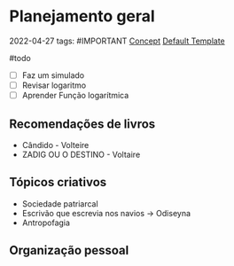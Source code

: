 #  Planejamento geral
2022-04-27
tags: #IMPORTANT [Concept](-Templetes/Concept.md) [Default Template](-Templetes/Default%20Template.md)

#todo 
- [ ] Faz um simulado 
- [ ] Revisar logaritmo 
- [ ] Aprender Função logarítmica

## Recomendações de livros

* Cândido - Volteire
* ZADIG OU O DESTINO - Voltaire 

## Tópicos criativos

* Sociedade patriarcal
* Escrivão que escrevia nos navios → Odiseyna
* Antropofagia

## Organização pessoal
